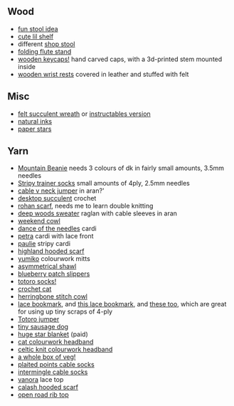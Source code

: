 ---
---
## Wood

- [fun stool idea](https://www.youtube.com/watch?v=FzZdFCSet48)
- [cute lil shelf](https://www.tiktok.com/@something_quaint/video/6956860850451778821?_d=secCgYIASAHKAESMgowXTERhCy0L9QrWDxqGnLoC7iGVffvKIh98%2Ft3MMTnGqjlecMISMWBTTVN%2BsoO6XASGgA%3D)
- different [shop stool](https://woodworkingformeremortals.com/basic-shop-stool/)
- [folding flute stand](http://goferjoe.bygones.biz/flutstnd.htm)
- [wooden keycaps!](https://www.instructables.com/Wooden-Keycaps-Using-Hand-Tools/) hand carved caps, with a 3d-printed stem mounted inside
- [wooden wrist rests](https://www.instructables.com/Redox-Keyboard-With-Wooden-Case/) covered in leather and stuffed with felt

## Misc

- [felt succulent wreath](https://www.craftsy.com/post/diy-succulent-wreath/) or [instructables version](https://www.instructables.com/DIY-Felt-Succulent-Display-How-to-Make-Faux-Plant-/)
- [natural inks](https://www.instructables.com/Home-Made-Ink-From-Nature-Perfect-Purples/)
- [paper stars](https://www.instructables.com/How-to-make-lucky-paper-stars/)

## Yarn

- [Mountain Beanie](https://www.ravelry.com/patterns/library/mountain-beanie-6) needs 3 colours of dk in fairly small amounts, 3.5mm needles
- [Stripy trainer socks](https://www.ravelry.com/patterns/library/meersoxx-ringelsocke) small amounts of 4ply, 2.5mm needles
- [cable v neck jumper](https://knitty.com/ISSUEwinter08/PATTamused.php) in aran?'
- [desktop succulent](https://yarnandchai.com/desktopsucculent/) crochet
- [rohan scarf](https://www.ravelry.com/patterns/library/rohan-banner-double-knit-scarf), needs me to learn double knitting
- [deep woods sweater](https://www.ravelry.com/patterns/library/215-5-deep-woods-sweater) raglan with cable sleeves in aran
- [weekend cowl](https://www.ravelry.com/patterns/library/weekend-cowl-4)
- [dance of the needles](https://www.ravelry.com/patterns/library/dance-of-the-needles) cardi
- [petra](https://www.ravelry.com/patterns/library/petra-19) cardi with lace front
- [paulie](https://www.ravelry.com/patterns/library/paulie) stripy cardi
- [highland hooded scarf](https://www.ravelry.com/patterns/library/highland-hooded-scarf)
- [yumiko](https://www.ravelry.com/patterns/library/yumiko) colourwork mitts
- [asymmetrical shawl](https://www.ravelry.com/patterns/library/asymmetrical-shawl-with-knit-on-edging)
- [blueberry patch slippers](https://www.ravelry.com/patterns/library/blueberry-patch-ballerinas)
- [totoro socks!](https://www.ravelry.com/patterns/library/totoro-socks-2)
- [crochet cat](https://www.ravelry.com/patterns/library/dumpling-kitty)
- [herringbone stitch cowl](https://www.ravelry.com/patterns/library/big-herringbone-cowl)
- [lace bookmark](https://www.ravelry.com/patterns/library/shetland-bookmark), and [this lace bookmark](https://www.ravelry.com/patterns/library/lacy-ladder-bookmark), and [these too](https://www.ravelry.com/patterns/library/bookmark-trio), which are great for using up tiny scraps of 4-ply
- [Totoro jumper](https://www.ravelry.com/projects/strikkefrenzy/paper-dolls)
- [tiny sausage dog](https://www.ravelry.com/patterns/library/small-sausage-dog)
- [huge star blanket](https://www.ravelry.com/patterns/library/starflanket) (paid)
- [cat colourwork headband](https://www.ravelry.com/patterns/library/headband-cats)
- [celtic knit colourwork headband](https://www.ravelry.com/patterns/library/headband-celtic-knots)
- [a whole box of veg!](https://www.ravelry.com/bundles/vegetable-box)
- [plaited points cable socks](https://knitty.com/ISSUEwinter08/PATTplaitedpoints.php)
- [intermingle cable socks](https://knitty.com/ISSUEw18/PATTintermingle/PATTintermingle.php)
- [vanora](https://knitty.com/ISSUEss19/PATTvanora/PATTvanora.php) lace top
- [calash hooded scarf](https://knitty.com/ISSUEdf19/PATTcalash/PATTcalash.php)
- [open road rib top](https://knitty.com/ISSUEw19/PATTopenroad/PATTopenroad.php)
